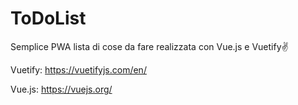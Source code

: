 # ToDoList

Semplice PWA lista di cose da fare realizzata con Vue.js e Vuetify✌️

Vuetify: https://vuetifyjs.com/en/

Vue.js: https://vuejs.org/
